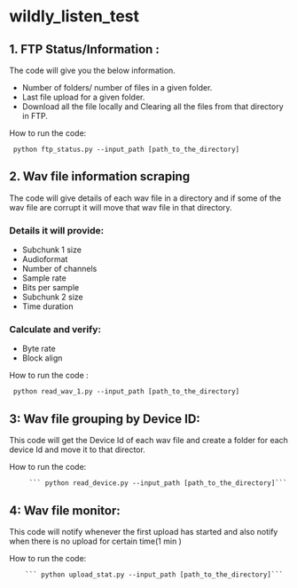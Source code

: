 # wildly_listen_test


## 1. FTP Status/Information : 


   The code will give you the below information.
  * Number of folders/ number of files in a given folder.
  * Last file upload for a given folder.
  * Download all the file locally and Clearing all the files from that directory in FTP.

How to run the code:

   ``` python ftp_status.py --input_path [path_to_the_directory]```

## 2. Wav file information scraping
  
 
 The code will give details of each wav file in a directory and if some of the wav file are corrupt it will move that wav file in that directory.

### Details it will provide:


  * Subchunk 1 size
  * Audioformat
  * Number of channels
  * Sample rate
  * Bits per sample
  * Subchunk 2 size
  * Time duration
### Calculate and verify:

   * Byte rate
   * Block align

 How to run  the code :
 
 
``` python read_wav_1.py --input_path [path_to_the_directory]```


## 3:  Wav file grouping by Device ID: 


This code will get the Device Id of each wav file and create a folder for each device Id and move it to that director.

How to run the code:

		 ``` python read_device.py --input_path [path_to_the_directory]```


## 4:  Wav file monitor:


This code will notify whenever the first upload has started and also notify when there is no upload for certain time(1 min )

How to run the code:

		``` python upload_stat.py --input_path [path_to_the_directory]```


